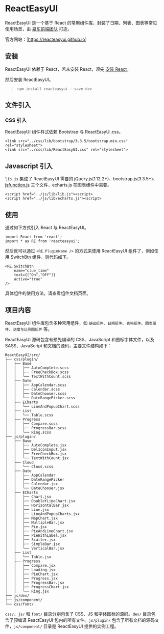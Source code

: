 ReactEasyUI
===============

ReactEasyUI 是一个基于 React 的常用组件库，封装了日期、列表、图表等常见使用场景，由 [易车前端团队] 打造。

官方网站：[https://reacteasyui.github.io]


## 安装

ReactEasyUI 依赖于 React，若未安装 React，须先 [安装 React]。

然后安装 ReactEasyUI。

> `npm install reacteasyui --save-dev`


## 文件引入

### CSS 引入

ReactEasyUI 组件样式依赖 Bootstrap 与 ReactEasyUI.css。

	<link src="../css/lib/bootstrap/3.3.5/bootstrap.min.css" rel="stylesheet">
	<link src="../css/lib/ReactEasyUI.css" rel="stylesheet">

## Javascript 引入

`lib.js` 集成了 ReactEasyUI 需要的 jQuery.js(1.12.2+)、bootstrap.js(3.3.5+)、[jsfunction.js] 三个文件，echarts.js 在图表组件中需要。

	<script href="../js/lib/lib.js"><script>
	<script href="../js/lib/echarts.js"><script>


## 使用

通过如下方式引入 React 与 ReactEasyUI。

	import React from 'react';
	import * as RE from 'reacteasyui';

然后就可以通过 `<RE.PluginName />` 的方式来使用 ReactEasyUI 组件了，例如使用 SwitchBtn 组件，则代码如下。

    <RE.SwitchBtn
        name="clue_time"
        text={["On","Off"]}
        active="true"
    />

具体组件的使用方法，请查看组件文档页面。
                

## 项目内容

ReactEasyUI 组件库包含多种常用组件，如 `基础组件`、`日期组件`、`表格组件`、`图表组件`、`进度与比例图组件` 等。

ReactEasyUI 源码包含有预先编译的 CSS、JavaScript 和图标字体文件，以及 SASS、JavaScript 和文档的源码，主要文件结构如下：
	
	ReactEasyUI/src/
	├── css/plugin/
	│   ├── Base
	│   │   ├── AutoComplete.scss
	│   │   ├── FreeCheckBox.scss
	│   │   └── TextWithCount.scss
	│   ├── Date
	│   │   ├── AppCalendar.scss
	│   │   ├── Calendar.scss
	│   │   ├── DateChooser.scss
	│   │   └── DateRangePicker.scss
	│   ├── ECharts
	│   │   └── LineAndPopupChart.scss
	│   ├── List
	│   │   └── Table.scss
	│   ├── Progress
	│   │   ├── Compare.scss
	│   │   ├── ProgressBar.scss
	│   │   └── Ring.scss
	├── js/plugin/
	│   ├── Base
	│   │   ├── AutoComplete.jsx
	│   │   ├── DelIconInput.jsx
	│   │   ├── FreeCheckBox.jsx
	│   │   └── TextWithCount.jsx
	│   ├── Cloud
	│   │   └── Cloud.scss
	│   ├── Date
	│   │   ├── AppCalendar
	│   │   ├── DateRangePicker
	│   │   ├── Calendar.jsx
	│   │   └── DateChooser.jsx
	│   ├── ECharts
	│   │   ├── Chart.jsx
	│   │   ├── DoubleYLineChart.jsx
	│   │   ├── HorizontalBar.jsx
	│   │   ├── Line.jsx
	│   │   ├── LineAndPopupCharts.jsx
	│   │   ├── MapChart.jsx
	│   │   ├── MultipleBar.jsx
	│   │   ├── Pie.jsx
	│   │   ├── PieAndLineChart.jsx
	│   │   ├── PieWithLabel.jsx
	│   │   ├── Scatter.jsx
	│   │   ├── SimpleBar.jsx
	│   │   └── VerticalBar.jsx
	│   ├── List
	│   │   └── Table.jsx
	│   ├── Progress
	│   │   ├── Compare.jsx
	│   │   ├── Loading.jsx
	│   │   ├── PieChart.jsx
	│   │   ├── Progress.jsx
	│   │   ├── ProgressBar.jsx
	│   │   ├── ProgressChart.jsx
	│   │   └── Ring.jsx
	├── js/dev/
	├── js/component/
	└── css/font/

`css/`、`js/` 和 `font/` 目录分别包含了 CSS、JS 和字体图标的源码。`dev/` 目录包含了预编译 ReactEasyUI 包内的所有文件。`js/plugin/` 包含了所有文档的源码文件，`js/component/` 目录是 ReactEasyUI 提供的实例工程。


[易车前端团队]: http://reacteasyui.github.io/#/about
[https://reacteasyui.github.io]: https://reacteasyui.github.io
[安装 React]: http://reactjs.cn/react/docs/getting-started-zh-CN.html
[jsfunction.js]: http://www.itbbb.com/jsfunction/jsfunction.html
